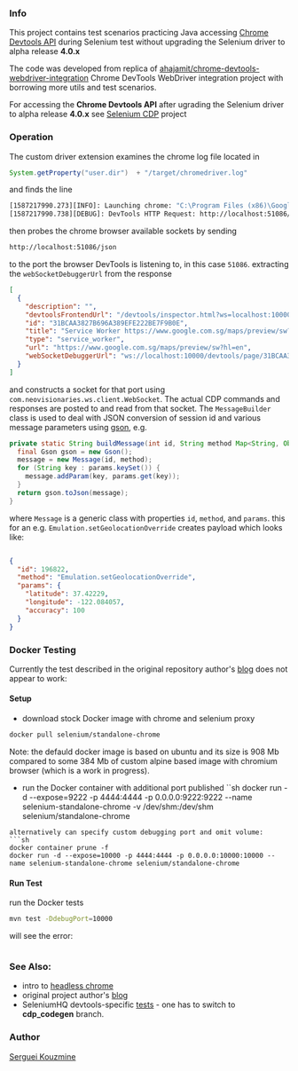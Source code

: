 ### Info

This project contains test scenarios practicing Java accessing [Chrome Devtools API](https://chromedevtools.github.io/devtools-protocol) during Selenium test without upgrading the Selenium driver to alpha release __4.0.x__

The code was developed from replica of [ahajamit/chrome-devtools-webdriver-integration](https://github.com/sahajamit/chrome-devtools-webdriver-integration)
Chrome DevTools WebDriver integration project with borrowing more utils and test scenarios.

For accessing the __Chrome Devtools API__  after ugrading the Selenium driver to alpha release __4.0.x__ see [Selenium CDP](https://github.com/sergueik/selenium_cdp) project

### Operation

The custom driver extension examines the chrome log file located in
```java
System.getProperty("user.dir")  + "/target/chromedriver.log"
```
and finds the line
```sh
[1587217990.273][INFO]: Launching chrome: "C:\Program Files (x86)\Google\Chrome\Application\chrome.exe" --disable-background-networking --disable-client-side-phishing-detection --disable-default-apps --disable-extensions --disable-hang-monitor --disable-popup-blocking --disable-prompt-on-repost --disable-sync --enable-automation --enable-blink-features=ShadowDOMV0 --enable-logging --ignore-certificate-errors --ignore-ssl-errors=true --log-level=0 --no-first-run --password-store=basic --remote-debugging-port=0 --ssl-protocol=any --start-maximized --test-type=webdriver --use-mock-keychain --user-data-dir="C:\Users\Serguei\AppData\Local\Temp\scoped_dir5740_1744005879" data:,
[1587217990.738][DEBUG]: DevTools HTTP Request: http://localhost:51086/json/version
```
then probes the chrome browser available sockets by sending
```sh
http://localhost:51086/json
```
to the port the browser DevTools is listening to, in this case `51086`.
extracting the `webSocketDebuggerUrl`
from the response
```json
[
  {
    "description": "",
    "devtoolsFrontendUrl": "/devtools/inspector.html?ws=localhost:10000/devtools/page/31BCAA3827B696A389EFE222BE7F9B0E",
    "id": "31BCAA3827B696A389EFE222BE7F9B0E",
    "title": "Service Worker https://www.google.com.sg/maps/preview/sw?hl=en",
    "type": "service_worker",
    "url": "https://www.google.com.sg/maps/preview/sw?hl=en",
    "webSocketDebuggerUrl": "ws://localhost:10000/devtools/page/31BCAA3827B696A389EFE222BE7F9B0E"
  }
]

```
and constructs a socket for that port using `com.neovisionaries.ws.client.WebSocket`.
The actual CDP commands and responses are posted to and read from that socket. The `MessageBuilder` class is used to deal with JSON conversion of session id and various message parameters using [gson](https://github.com/google/gson/blob/master/UserGuide.md), e.g.

```java
private static String buildMessage(int id, String method Map<String, Object> params) {
  final Gson gson = new Gson();
  message = new Message(id, method);
  for (String key : params.keySet()) {
    message.addParam(key, params.get(key));
  }
  return gson.toJson(message);
}
```
where `Message` is a generic class with properties `id`, `method`, and `params`.
this for an e.g. `Emulation.setGeolocationOverride` creates payload which looks like:
```json

{
  "id": 196822,
  "method": "Emulation.setGeolocationOverride",
  "params": {
    "latitude": 37.42229,
    "longitude": -122.084057,
    "accuracy": 100
  }
}
```
### Docker Testing

Currently the test described in the original repository author's [blog](https://medium.com/@sahajamit/can-selenium-chrome-dev-tools-recipe-works-inside-a-docker-container-afff92e9cce5) does not appear to work:
#### Setup
* download stock Docker image with chrome and selenium proxy
```sh
docker pull selenium/standalone-chrome
```
Note: the defauld docker image is based on ubuntu and its size is 908 Mb compared to some 384 Mb of custom alpine based image with chromium browser (which is a work in progress).

* run the Docker container with additional port published
``sh
docker run -d --expose=9222 -p 4444:4444 -p 0.0.0.0:9222:9222 --name selenium-standalone-chrome -v /dev/shm:/dev/shm selenium/standalone-chrome
```
alternatively can specify custom debugging port and omit volume:
```sh
docker container prune -f
docker run -d --expose=10000 -p 4444:4444 -p 0.0.0.0:10000:10000 --name selenium-standalone-chrome selenium/standalone-chrome

```
#### Run Test	
run the Docker tests
```sh
mvn test -DdebugPort=10000
```
will see the error:
```sh
```
### See Also:
  * intro to [headless chrome](https://developers.google.com/web/updates/2017/04/headless-chrome)
  * original project author's [blog](https://medium.com/@sahajamit/selenium-chrome-dev-tools-makes-a-perfect-browser-automation-recipe-c35c7f6a2360)
  * SeleniumHQ devtools-specific [tests](https://github.com/SeleniumHQ/selenium/tree/cdp_codegen/java/client/test/org/openqa/selenium/devtools) - one has to switch to __cdp_codegen__ branch.
### Author
[Serguei Kouzmine](kouzmine_serguei@yahoo.com)

